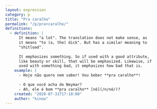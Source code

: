 ```yaml
---
layout: expression
category: p
title: "Pra caralho"
permalink: "/p/pra+caralho/"
definitions:
  - definition: |
      It means "a lot". The translation does not make sense, as
      it means "to (a, the) dick". But has a similar meaning to
      "shitload".
      
      It emphasizes something. So if used with a good attribute,
      like beauty or skill, that will be emphasized. Likewise, if
      used with something bad, it emphasizes how bad that is.
    example: |
      - Hoje não quero nem saber! Vou beber **pra caralho**!
      
      - O que você acha do Neymar?
      - Ah, ele é bom **pra caralho** [né](/n/né/)?
    created: "2020-07-31T17:18:00"
    author: "kinow"
---
```

